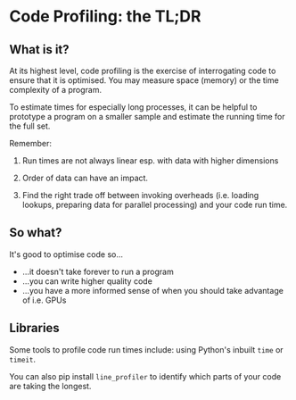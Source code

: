 # Code Profiling: the TL;DR 

## What is it?

At its highest level, code profiling is the exercise of interrogating code to ensure that it is optimised. You may measure space (memory) or the time complexity of a program. 

To estimate times for especially long processes, it can be helpful to prototype a program on a smaller sample and estimate the running time for the full set. 

Remember:
1. Run times are not always linear esp. with data with higher dimensions 

2.  Order of data can have an impact.

3. Find the right trade off between invoking overheads (i.e. loading lookups, preparing data for parallel processing) and your code run time. 

## So what?

It's good to optimise code so...

* ...it doesn't take forever to run a program
* ...you can write higher quality code 
* ...you have a more informed sense of when you should take advantage of i.e. GPUs 

## Libraries 

Some tools to profile code run times include: using Python's inbuilt `time` or `timeit`. 

You can also pip install `line_profiler` to identify which parts of your code are taking the longest. 